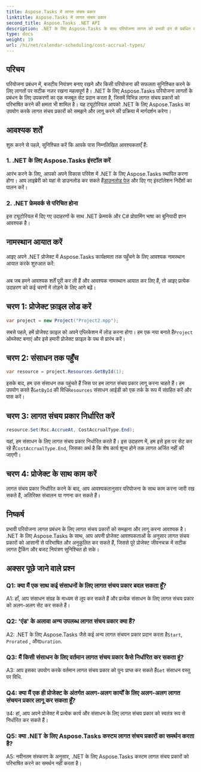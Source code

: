 ```yaml
---
title: Aspose.Tasks में लागत संचय प्रकार
linktitle: Aspose.Tasks में लागत संचय प्रकार
second_title: Aspose.Tasks .NET API
description: .NET के लिए Aspose.Tasks के साथ परियोजना लागत को प्रभावी ढंग से प्रबंधित करना सीखें। सटीक बजट ट्रैकिंग के लिए लागत संचय प्रकार को परिभाषित करें।
type: docs
weight: 19
url: /hi/net/calendar-scheduling/cost-accrual-types/
---
```

## परिचय

परियोजना प्रबंधन में, बजटीय नियंत्रण बनाए रखने और किसी परियोजना की सफलता सुनिश्चित करने के लिए लागतों पर सटीक नज़र रखना महत्वपूर्ण है। .NET के लिए Aspose.Tasks परियोजना लागतों के प्रबंधन के लिए उपकरणों का एक मजबूत सेट प्रदान करता है, जिसमें विभिन्न लागत संचय प्रकारों को परिभाषित करने की क्षमता भी शामिल है। यह ट्यूटोरियल आपको .NET के लिए Aspose.Tasks का उपयोग करके लागत संचय प्रकारों को समझने और लागू करने की प्रक्रिया में मार्गदर्शन करेगा।

## आवश्यक शर्तें

शुरू करने से पहले, सुनिश्चित करें कि आपके पास निम्नलिखित आवश्यकताएँ हैं:

### 1. .NET के लिए Aspose.Tasks इंस्टॉल करें

 आरंभ करने के लिए, आपको अपने विकास परिवेश में .NET के लिए Aspose.Tasks स्थापित करना होगा। आप लाइब्रेरी को यहां से डाउनलोड कर सकते हैं[डाउनलोड पेज](https://releases.aspose.com/tasks/net/) और दिए गए इंस्टॉलेशन निर्देशों का पालन करें।

### 2. .NET फ्रेमवर्क से परिचित होना

इस ट्यूटोरियल में दिए गए उदाहरणों के साथ .NET फ्रेमवर्क और C# प्रोग्रामिंग भाषा का बुनियादी ज्ञान आवश्यक है।

## नामस्थान आयात करें

आइए अपने .NET प्रोजेक्ट में Aspose.Tasks कार्यक्षमता तक पहुँचने के लिए आवश्यक नामस्थान आयात करके शुरुआत करें:

```csharp

```

अब जब हमने आवश्यक शर्तें पूरी कर ली हैं और आवश्यक नामस्थान आयात कर लिए हैं, तो आइए प्रत्येक उदाहरण को कई चरणों में तोड़ने के लिए आगे बढ़ें।

## चरण 1: प्रोजेक्ट फ़ाइल लोड करें

```csharp
var project = new Project("Project2.mpp");
```

 सबसे पहले, हमें प्रोजेक्ट फ़ाइल को अपने एप्लिकेशन में लोड करना होगा। हम एक नया बनाते हैं`Project` ऑब्जेक्ट बनाएं और इसे हमारी प्रोजेक्ट फ़ाइल के पथ से प्रारंभ करें।

## चरण 2: संसाधन तक पहुँच

```csharp
var resource = project.Resources.GetById(1);
```

 इसके बाद, हम उस संसाधन तक पहुंचते हैं जिस पर हम लागत संचय प्रकार लागू करना चाहते हैं। हम उपयोग करते हैं`GetById` की विधि`Resources` संसाधन आईडी को एक तर्क के रूप में संग्रहित करें और पास करें।

## चरण 3: लागत संचय प्रकार निर्धारित करें

```csharp
resource.Set(Rsc.AccrueAt, CostAccrualType.End);
```

यहां, हम संसाधन के लिए लागत संचय प्रकार निर्धारित करते हैं। इस उदाहरण में, हम इसे इस पर सेट कर रहे हैं`CostAccrualType.End`, जिसका अर्थ है कि शेष कार्य शून्य होने तक लागत अर्जित नहीं की जाएगी।

## चरण 4: प्रोजेक्ट के साथ काम करें

लागत संचय प्रकार निर्धारित करने के बाद, आप आवश्यकतानुसार परियोजना के साथ काम करना जारी रख सकते हैं, अतिरिक्त संचालन या गणना कर सकते हैं।

## निष्कर्ष

प्रभावी परियोजना लागत प्रबंधन के लिए लागत संचय प्रकारों को समझना और लागू करना आवश्यक है। .NET के लिए Aspose.Tasks के साथ, आप अपनी प्रोजेक्ट आवश्यकताओं के अनुसार लागत संचय प्रकारों को आसानी से परिभाषित और अनुकूलित कर सकते हैं, जिससे पूरे प्रोजेक्ट जीवनचक्र में सटीक लागत ट्रैकिंग और बजट नियंत्रण सुनिश्चित हो सके।

## अक्सर पूछे जाने वाले प्रश्न

### Q1: क्या मैं एक साथ कई संसाधनों के लिए लागत संचय प्रकार बदल सकता हूँ?

A1: हाँ, आप संसाधन संग्रह के माध्यम से लूप कर सकते हैं और प्रत्येक संसाधन के लिए लागत संचय प्रकार को अलग-अलग सेट कर सकते हैं।

### Q2: 'एंड' के अलावा अन्य उपलब्ध लागत संचय प्रकार क्या हैं?

A2: .NET के लिए Aspose.Tasks जैसे कई अन्य लागत संचयन प्रकार प्रदान करता है`Start`, `Prorated` , और`Duration`.

### Q3: मैं किसी संसाधन के लिए वर्तमान लागत संचय प्रकार कैसे निर्धारित कर सकता हूं?

 A3: आप इसका उपयोग करके वर्तमान लागत संचय प्रकार को पुनः प्राप्त कर सकते हैं`Get` संसाधन वस्तु पर विधि.

### Q4: क्या मैं एक ही प्रोजेक्ट के अंतर्गत अलग-अलग कार्यों के लिए अलग-अलग लागत संचयन प्रकार लागू कर सकता हूँ?

उ4: हां, आप अपने प्रोजेक्ट में प्रत्येक कार्य और संसाधन के लिए लागत संचय प्रकार को स्वतंत्र रूप से निर्धारित कर सकते हैं।

### Q5: क्या .NET के लिए Aspose.Tasks कस्टम लागत संचय प्रकारों का समर्थन करता है?

A5: नवीनतम संस्करण के अनुसार, .NET के लिए Aspose.Tasks कस्टम लागत संचय प्रकारों को परिभाषित करने का समर्थन नहीं करता है।